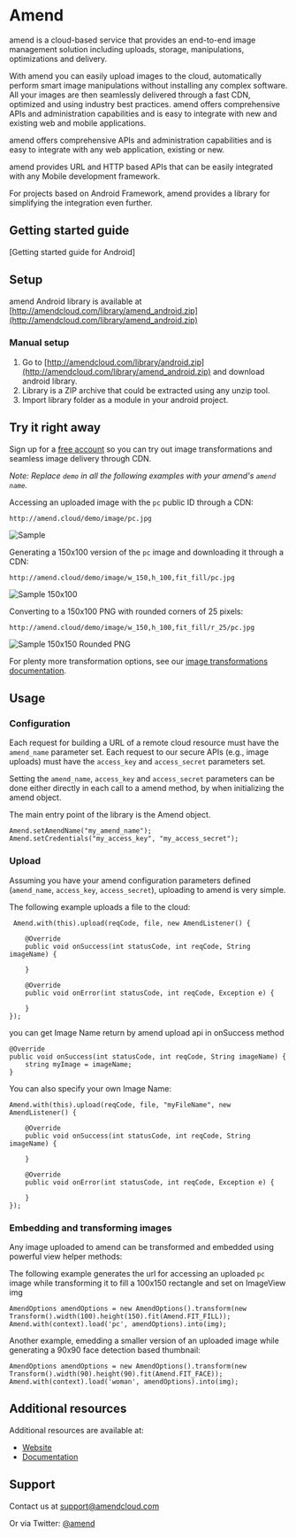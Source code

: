 Amend
==========

amend is a cloud-based service that provides an end-to-end image management solution including uploads, storage, manipulations, optimizations and delivery.

With amend you can easily upload images to the cloud, automatically perform smart image manipulations without installing any complex software. All your images are then seamlessly delivered through a fast CDN, optimized and using industry best practices. amend offers comprehensive APIs and administration capabilities and is easy to integrate with new and existing web and mobile applications.

amend offers comprehensive APIs and administration capabilities and is easy to integrate with any web application, existing or new.

amend provides URL and HTTP based APIs that can be easily integrated with any Mobile development framework. 

For projects based on Android Framework, amend provides a library for simplifying the integration even further.

## Getting started guide
[Getting started guide for Android]

## Setup ######################################################################

amend Android library is available at [http://amendcloud.com/library/amend_android.zip](http://amendcloud.com/library/amend_android.zip)

### Manual setup

1. Go to [http://amendcloud.com/library/android.zip](http://amendcloud.com/library/amend_android.zip) and download android library.
2. Library is a ZIP archive that could be extracted using any unzip tool.
3. Import library folder as a module in your android project.

## Try it right away

Sign up for a [free account](http://developer.amendcloud.com/Register) so you can try out image transformations and seamless image delivery through CDN.

*Note: Replace `demo` in all the following examples with your amend's `amend name`.*  

Accessing an uploaded image with the `pc` public ID through a CDN:

    http://amend.cloud/demo/image/pc.jpg

![Sample](http://amend.cloud/demo/image/w_300/pc.jpg "Sample")

Generating a 150x100 version of the `pc` image and downloading it through a CDN:

    http://amend.cloud/demo/image/w_150,h_100,fit_fill/pc.jpg

![Sample 150x100](http://amend.cloud/demo/image/w_150,h_100,fit_fill/pc.jpg "Sample 150x100")

Converting to a 150x100 PNG with rounded corners of 25 pixels: 

    http://amend.cloud/demo/image/w_150,h_100,fit_fill/r_25/pc.jpg

![Sample 150x150 Rounded PNG](http://amend.cloud/demo/image/w_150,h_100,fit_fill/r_25/pc.jpg "Sample 150x150 Rounded PNG")

For plenty more transformation options, see our [image transformations documentation](http://amend.com/documentation/image_transformations).
 
## Usage

### Configuration

Each request for building a URL of a remote cloud resource must have the `amend_name` parameter set. 
Each request to our secure APIs (e.g., image uploads) must have the `access_key` and `access_secret` parameters set. 


Setting the `amend_name`, `access_key` and `access_secret` parameters can be done either directly in each call to a amend  method, 
by when initializing the amend object.

The main entry point of the library is the Amend object.

	Amend.setAmendName("my_amend_name");
	Amend.setCredentials("my_access_key", "my_access_secret");


### Upload

Assuming you have your amend configuration parameters defined (`amend_name`, `access_key`, `access_secret`), uploading to amend is very simple.
    
The following example uploads a file to the cloud: 

	 Amend.with(this).upload(reqCode, file, new AmendListener() {
	 
		@Override
		public void onSuccess(int statusCode, int reqCode, String imageName) {
			
		}

		@Override
		public void onError(int statusCode, int reqCode, Exception e) {

		}
	});
   
you can get Image Name return by amend upload api in onSuccess method

	@Override
	public void onSuccess(int statusCode, int reqCode, String imageName) {
		string myImage = imageName;
	}
	

You can also specify your own Image Name:    
    
    Amend.with(this).upload(reqCode, file, "myFileName", new AmendListener() {
	 
		@Override
		public void onSuccess(int statusCode, int reqCode, String imageName) {
			
		}

		@Override
		public void onError(int statusCode, int reqCode, Exception e) {

		}
	});

	
### Embedding and transforming images

Any image uploaded to amend can be transformed and embedded using powerful view helper methods:

The following example generates the url for accessing an uploaded `pc` image while transforming it to fill a 100x150 rectangle and set on ImageView img

	AmendOptions amendOptions = new AmendOptions().transform(new Transform().width(100).height(150).fit(Amend.FIT_FILL));
    Amend.with(context).load('pc', amendOptions).into(img);

Another example, emedding a smaller version of an uploaded image while generating a 90x90 face detection based thumbnail: 

	AmendOptions amendOptions = new AmendOptions().transform(new Transform().width(90).height(90).fit(Amend.FIT_FACE));
    Amend.with(context).load('woman', amendOptions).into(img);
	  
  
## Additional resources

Additional resources are available at:

* [Website](http://amendcloud.com)
* [Documentation](http://amendcloud.com/docs)

## Support

Contact us at [support@amendcloud.com](mailto:support@amendcloud.com)

Or via Twitter: [@amend](https://twitter.com/#!/amendcloud)